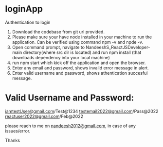 # loginApp
Authentication to login 


1. Download the codebase from git url provided.
2. Please make sure your have node installed in your machine to run the application. Can be verified using 	  command npm -v and npde -v.
3. Open command prompt, navigate to NandeeshS_ReactJSDeveloper-main directory(where src dir is located) and run npm install (that downloads dependency into your local machine)
4. run npm start which kick off the application and open the browser.
5. Enter any email and password, shows invalid error message in alert.
5. Enter valid username and password, shows athentication succesful message.

Valid Username and Password:
=============================
iamtestUser@gmail.com/Test@1234
testemail2022@gmail.com/Pass@2022
reactuser2022@gmail.com/Feb@2022

please reach to me on nandeesh2012@gmail.com, in case of any issues/error.

Thanks
